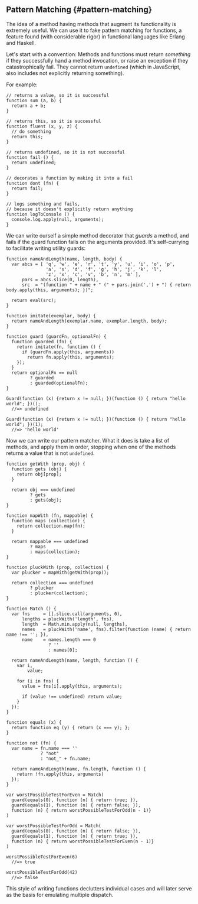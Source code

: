 ## Pattern Matching {#pattern-matching}

The idea of a method having methods that augment its functionality is extremely useful. We can use it to fake pattern matching for functions, a feature found (with considerable rigor) in functional languages like Erlang and Haskell.

Let's start with a convention: Methods and functions must return *something* if they successfully hand a method invocation, or raise an exception if they catastrophically fail. They cannot return `undefined` (which in JavaScript, also includes not explicitly returning something).

For example:

~~~~~~~~
// returns a value, so it is successful
function sum (a, b) {
  return a + b;
}

// returns this, so it is successful
function fluent (x, y, z) {
  // do something
  return this;
}

// returns undefined, so it is not successful
function fail () {
  return undefined;
}

// decorates a function by making it into a fail
function dont (fn) {
  return fail;
}

// logs something and fails,
// because it doesn't explicitly return anything
function logToConsole () {
  console.log.apply(null, arguments);
}
~~~~~~~~

We can write ourself a simple method decorator that *guards* a method, and fails if the guard function fails on the arguments provided. It's self-currying to facilitate writing utility guards:

~~~~~~~~
function nameAndLength(name, length, body) {
  var abcs = [ 'q', 'w', 'e', 'r', 't', 'y', 'u', 'i', 'o', 'p',
               'a', 's', 'd', 'f', 'g', 'h', 'j', 'k', 'l',
               'z', 'x', 'c', 'v', 'b', 'n', 'm' ],
      pars = abcs.slice(0, length),
      src  = "(function " + name + " (" + pars.join(',') + ") { return body.apply(this, arguments); })";
  
  return eval(src);
}

function imitate(exemplar, body) {
  return nameAndLength(exemplar.name, exemplar.length, body);
}

function guard (guardFn, optionalFn) {
  function guarded (fn) {
    return imitate(fn, function () {
      if (guardFn.apply(this, arguments))
        return fn.apply(this, arguments);
    });
  }
  return optionalFn == null
         ? guarded
         : guarded(optionalFn);
}

Guard(function (x) {return x != null; })(function () { return "hello world"; })();
  //=> undefined
  
Guard(function (x) {return x != null; })(function () { return "hello world"; })(1);
  //=> 'hello world'
~~~~~~~~

Now we can write our pattern matcher. What it does is take a list of methods, and apply them in order, stopping when one of the methods returns a value that is not `undefined`.

~~~~~~~~
function getWith (prop, obj) {
  function gets (obj) {
    return obj[prop];
  }
  
  return obj === undefined
         ? gets
         : gets(obj);
}

function mapWith (fn, mappable) {
  function maps (collection) {
    return collection.map(fn);
  }
  
  return mappable === undefined
         ? maps
         : maps(collection);
}

function pluckWith (prop, collection) {
  var plucker = mapWith(getWith(prop));
  
  return collection === undefined
         ? plucker
         : plucker(collection);
}

function Match () {
  var fns     = [].slice.call(arguments, 0),
      lengths = pluckWith('length', fns),
      length  = Math.min.apply(null, lengths),
      names   = pluckWith('name', fns).filter(function (name) { return name !== ''; }),
      name    = names.length === 0
                ? ''
                : names[0];
  
  return nameAndLength(name, length, function () {
    var i,
        value;
    
    for (i in fns) {
      value = fns[i].apply(this, arguments);
      
      if (value !== undefined) return value;
    }
  });
}

function equals (x) {
  return function eq (y) { return (x === y); };
}

function not (fn) {
  var name = fn.name === ''
             ? "not"
             : "not_" + fn.name;
             
  return nameAndLength(name, fn.length, function () {
    return !fn.apply(this, arguments)
  });
}

var worstPossibleTestForEven = Match(
  guard(equals(0), function (n) { return true; }),
  guard(equals(1), function (n) { return false; }),
  function (n) { return worstPossibleTestForOdd(n - 1)}
)

var worstPossibleTestForOdd = Match(
  guard(equals(0), function (n) { return false; }),
  guard(equals(1), function (n) { return true; }),
  function (n) { return worstPossibleTestForEven(n - 1)}
)

worstPossibleTestForEven(6)
  //=> true

worstPossibleTestForOdd(42)
  //=> false
~~~~~~~~
  
This style of writing functions declutters individual cases and will later serve as the basis for emulating multiple dispatch.
